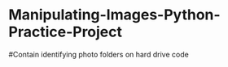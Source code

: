 # Manipulating-Images-Python-Practice-Project
#Contain identifying photo folders on hard drive code
